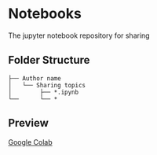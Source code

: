 # Notebooks
The jupyter notebook repository for sharing

## Folder Structure
```
├── Author name
│   └── Sharing topics
│        ├── *.ipynb    
└──      └── *
```
## Preview 
[Google Colab](https://colab.research.google.com/github/ZkwareDAO/notebooks/blob/main)
